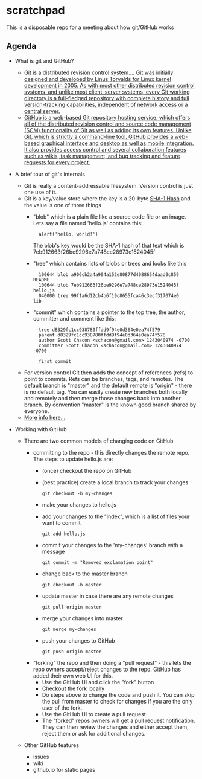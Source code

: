 # scratchpad
This is a disposable repo for a meeting about how git/GitHub works

## Agenda

- What is git and GitHub?
    - [Git is a distributed revision control system.... Git was initially designed and developed by Linus Torvalds for Linux kernel development in 2005. As with most other distributed revision control systems, and unlike most client–server systems, every Git working directory is a full-fledged repository with complete history and full version-tracking capabilities, independent of network access or a central server.](http://en.wikipedia.org/wiki/Git_%28software%29)
    - [GitHub is a web-based Git repository hosting service, which offers all of the distributed revision control and source code management (SCM) functionality of Git as well as adding its own features. Unlike Git, which is strictly a command-line tool, GitHub provides a web-based graphical interface and desktop as well as mobile integration. It also provides access control and several collaboration features such as wikis, task management, and bug tracking and feature requests for every project.](http://en.wikipedia.org/wiki/GitHub)

- A brief tour of git's internals
    - Git is really a content-addressable filesystem.  Version control is just one use of it.
    - Git is a key/value store where the key is a 20-byte [SHA-1 Hash](http://en.wikipedia.org/wiki/SHA-1) and the value is one of three things
        - "blob" which is a plain file like a source code file or an image.  Lets say a file named 'hello.js' contains this:
        
                alert('hello, world!')
            The blob's key would be the SHA-1 hash of that text which is 7eb912663f26be9296e7a748ce28973e1524045f
        - "tree" which contains lists of blobs or trees and looks like this
        
                100644 blob a906cb2a4a904a152e80877d4088654daad0c859      README
                100644 blob 7eb912663f26be9296e7a748ce28973e1524045f      hello.js
                040000 tree 99f1a6d12cb4b6f19c8655fca46c3ecf317074e0      lib

        - "commit" which contains a pointer to the top tree, the author, committer and comment like this:
        
                tree d8329fc1cc938780ffdd9f94e0d364e0ea74f579
                parent d8329fc1cc938780ffdd9f94e0d364e0ea74f578
                author Scott Chacon <schacon@gmail.com> 1243040974 -0700
                committer Scott Chacon <schacon@gmail.com> 1243040974 -0700

                first commit
    - For version control Git then adds the concept of references (refs) to point to commits.  Refs can be branches, tags, and remotes.  The default branch is "master" and the default remote is "origin" - there is no default tag.  You can easily create new branches both locally and remotely and then merge those changes back into another branch.  By convention "master" is the known good branch shared by everyone.
    - [More info here...](http://git-scm.com/book/en/v1/Git-Internals)

- Working with GitHub
    - There are two common models of changing code on GitHub
        - committing to the repo - this directly changes the remote repo.  The steps to update hello.js are:
          - (once) checkout the repo on GitHub
          - (best practice) create a local branch to track your changes
          
                git checkout -b my-changes
              
          - make your changes to hello.js
          - add your changes to the "index", which is a list of files your want to commit
          
                git add hello.js
              
          - commit your changes to the 'my-changes' branch with a message
          
                git commit -m "Removed exclamation point"
              
          - change back to the master branch
          
                git checkout -b master
              
          - update master in case there are any remote changes
          
                git pull origin master
              
          - merge your changes into master
          
                git merge my-changes
              
          - push your changes to GitHub
          
                git push origin master
              
        - "forking" the repo and then doing a "pull request" - this lets the repo owners accept/reject changes to the repo.  GitHub has added their own web UI for this.
          - Use the GitHub UI and click the "fork" button
          - Checkout the fork locally
          - Do steps above to change the code and push it.  You can skip the pull from master to check for changes if you are the only user of the fork.
          - Use the GitHub UI to create a pull request
          - The "forked" repos owners will get a pull request notification.  They can then review the changes and either accept them, reject them or ask for additional changes.
          
    - Other GitHub features
        -  issues
        -  wiki
        -  github.io for static pages
        
